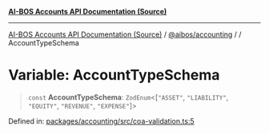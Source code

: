 [**AI-BOS Accounts API Documentation (Source)**](../../../README.md)

***

[AI-BOS Accounts API Documentation (Source)](../../../README.md) / [@aibos/accounting](../README.md) / [](../README.md) / AccountTypeSchema

# Variable: AccountTypeSchema

> `const` **AccountTypeSchema**: `ZodEnum`\<\[`"ASSET"`, `"LIABILITY"`, `"EQUITY"`, `"REVENUE"`, `"EXPENSE"`\]\>

Defined in: [packages/accounting/src/coa-validation.ts:5](https://github.com/pohlai88/accounts/blob/48103fb36d28b2b9bfb33472b6de2f719773cde9/packages/accounting/src/coa-validation.ts#L5)
